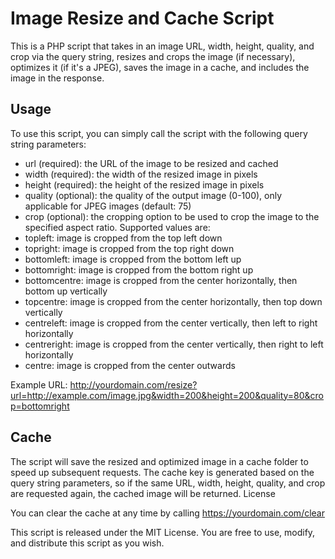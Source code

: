 # Image Resize and Cache Script

This is a PHP script that takes in an image URL, width, height, quality, and crop via the query string, resizes and crops the image (if necessary), optimizes it (if it's a JPEG), saves the image in a cache, and includes the image in the response.

## Usage

To use this script, you can simply call the script with the following query string parameters:

-    url (required): the URL of the image to be resized and cached
-    width (required): the width of the resized image in pixels
-    height (required): the height of the resized image in pixels
-    quality (optional): the quality of the output image (0-100), only applicable for JPEG images (default: 75)
-    crop (optional): the cropping option to be used to crop the image to the specified aspect ratio. Supported values are:
  -    topleft: image is cropped from the top left down
  -    topright: image is cropped from the top right down
  -    bottomleft: image is cropped from the bottom left up
  -    bottomright: image is cropped from the bottom right up
  -    bottomcentre: image is cropped from the center horizontally, then bottom up vertically
  -    topcentre: image is cropped from the center horizontally, then top down vertically
  -    centreleft: image is cropped from the center vertically, then left to right horizontally
  -    centreright: image is cropped from the center vertically, then right to left horizontally
  -    centre: image is cropped from the center outwards

Example URL: http://yourdomain.com/resize?url=http://example.com/image.jpg&width=200&height=200&quality=80&crop=bottomright

## Cache

The script will save the resized and optimized image in a cache folder to speed up subsequent requests. The cache key is generated based on the query string parameters, so if the same URL, width, height, quality, and crop are requested again, the cached image will be returned.
License

You can clear the cache at any time by calling https://yourdomain.com/clear

This script is released under the MIT License. You are free to use, modify, and distribute this script as you wish.
